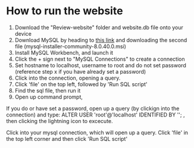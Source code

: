 # How to run the website

1. Download the "Review-website" folder and website.db file onto your device 
2. Download MySQL by heading to [this link](https://dev.mysql.com/downloads/installer/) and downloading the second file (mysql-installer-community-8.0.40.0.msi)
3. Install MySQL Workbench, and launch it
4. Click the + sign next to "MySQL Connections" to create a connection
5. Set hostname to localhost, username to root and do not set password (reference step x if you have already set a password)
6. Click into the connection, opening a query.
7. Click 'file' on the top left, followed by 'Run SQL script'
8. Find the sql file, then run it
9. Open up command prompt, 



If you do or have set a password, open up a query (by clickign into the connection) and type: ALTER USER 'root'@'localhost' IDENTIFIED BY ''; , then clicking the lightning icon to excecute. 

Click into your mysql connection, which will open up a query. Click 'file' in the top left corner and then click 'Run SQL script'



